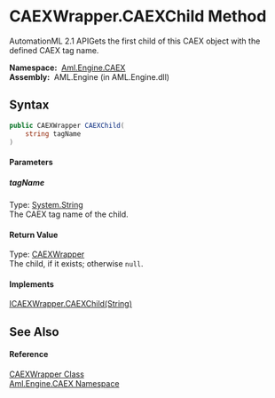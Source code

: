 CAEXWrapper.CAEXChild Method
============================
AutomationML 2.1 APIGets the first child of this CAEX object with the defined CAEX tag name.

  **Namespace:**  [Aml.Engine.CAEX][1]  
  **Assembly:**  AML.Engine (in AML.Engine.dll)

Syntax
------

```csharp
public CAEXWrapper CAEXChild(
	string tagName
)
```

#### Parameters

##### *tagName*
Type: [System.String][2]  
The CAEX tag name of the child.

#### Return Value
Type: [CAEXWrapper][3]  
The child, if it exists; otherwise `null`.
#### Implements
[ICAEXWrapper.CAEXChild(String)][4]  


See Also
--------

#### Reference
[CAEXWrapper Class][3]  
[Aml.Engine.CAEX Namespace][1]  

[1]: ../README.md
[2]: https://docs.microsoft.com/dotnet/api/system.string
[3]: README.md
[4]: ../ICAEXWrapper/CAEXChild.md
[5]: https://www.automationml.org
[6]: ../../icons/logoShade.png